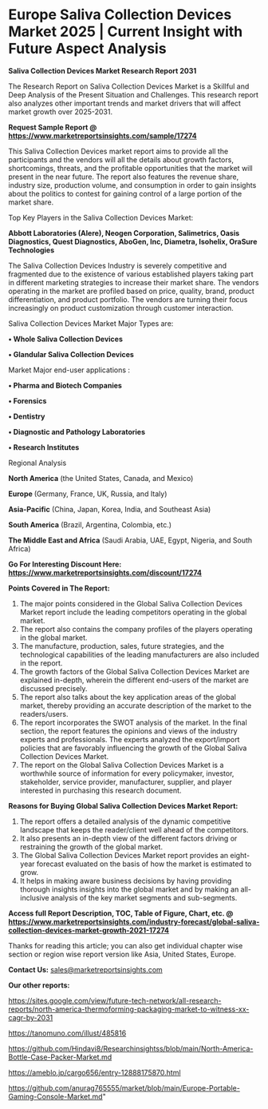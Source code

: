 # Europe Saliva Collection Devices Market 2025 | Current Insight with Future Aspect Analysis

<strong>Saliva Collection Devices Market Research Report 2031</strong>

The Research Report on Saliva Collection Devices Market is a Skillful and Deep Analysis of the Present Situation and Challenges. This research report also analyzes other important trends and market drivers that will affect market growth over 2025-2031.

<strong>Request Sample Report @ <a href=https://www.marketreportsinsights.com/sample/17274>https://www.marketreportsinsights.com/sample/17274</a></strong>

This Saliva Collection Devices market report aims to provide all the participants and the vendors will all the details about growth factors, shortcomings, threats, and the profitable opportunities that the market will present in the near future. The report also features the revenue share, industry size, production volume, and consumption in order to gain insights about the politics to contest for gaining control of a large portion of the market share.

Top Key Players in the Saliva Collection Devices Market:

<strong>Abbott Laboratories (Alere), Neogen Corporation, Salimetrics, Oasis Diagnostics, Quest Diagnostics, AboGen, Inc, Diametra, Isohelix, OraSure Technologies</strong>

The Saliva Collection Devices Industry is severely competitive and fragmented due to the existence of various established players taking part in different marketing strategies to increase their market share. The vendors operating in the market are profiled based on price, quality, brand, product differentiation, and product portfolio. The vendors are turning their focus increasingly on product customization through customer interaction.

Saliva Collection Devices Market Major Types are:

<strong>• Whole Saliva Collection Devices

• Glandular Saliva Collection Devices</strong>

Market Major end-user applications :

<strong>• Pharma and Biotech Companies

• Forensics

• Dentistry

• Diagnostic and Pathology Laboratories

• Research Institutes</strong>

Regional Analysis

</u><strong><b>North America</b></strong> (the United States, Canada, and Mexico)

<strong><b>Europe </b></strong>(Germany, France, UK, Russia, and Italy)

<strong><b>Asia-Pacific</b></strong> (China, Japan, Korea, India, and Southeast Asia)

<strong><b>South America</b></strong> (Brazil, Argentina, Colombia, etc.)

<strong><b>The Middle East and Africa</b></strong> (Saudi Arabia, UAE, Egypt, Nigeria, and South Africa)

<strong>Go For Interesting Discount Here: <a href=https://www.marketreportsinsights.com/discount/17274>https://www.marketreportsinsights.com/discount/17274</a></strong>

<strong>Points Covered in The Report:</strong>
<ol>
  <li>The major points considered in the Global Saliva Collection Devices Market report include the leading competitors operating in the global market.</li>
  <li>The report also contains the company profiles of the players operating in the global market.</li>
  <li>The manufacture, production, sales, future strategies, and the technological capabilities of the leading manufacturers are also included in the report.</li>
  <li>The growth factors of the Global Saliva Collection Devices Market are explained in-depth, wherein the different end-users of the market are discussed precisely.</li>
  <li>The report also talks about the key application areas of the global market, thereby providing an accurate description of the market to the readers/users.</li>
  <li>The report incorporates the SWOT analysis of the market. In the final section, the report features the opinions and views of the industry experts and professionals. The experts analyzed the export/import policies that are favorably influencing the growth of the Global Saliva Collection Devices Market.</li>
  <li>The report on the Global Saliva Collection Devices Market is a worthwhile source of information for every policymaker, investor, stakeholder, service provider, manufacturer, supplier, and player interested in purchasing this research document.</li>
</ol>
<strong>Reasons for Buying Global Saliva Collection Devices Market Report:</strong>

<ol>
  <li>The report offers a detailed analysis of the dynamic competitive landscape that keeps the reader/client well ahead of the competitors.</li>
  <li>It also presents an in-depth view of the different factors driving or restraining the growth of the global market.</li>
  <li>The Global Saliva Collection Devices Market report provides an eight-year forecast evaluated on the basis of how the market is estimated to grow.</li>
  <li>It helps in making aware business decisions by having providing thorough insights insights into the global market and by making an all-inclusive analysis of the key market segments and sub-segments.</li>
</ol>
<strong>Access full Report Description, TOC, Table of Figure, Chart, etc. @ <a href=https://www.marketreportsinsights.com/industry-forecast/global-saliva-collection-devices-market-growth-2021-17274>https://www.marketreportsinsights.com/industry-forecast/global-saliva-collection-devices-market-growth-2021-17274</a></strong>


Thanks for reading this article; you can also get individual chapter wise section or region wise report version like Asia, United States, Europe.

<strong>Contact Us:</strong>
sales@marketreportsinsights.com

<strong>Our other reports:</strong>

<a href=https://sites.google.com/view/future-tech-network/all-research-reports/north-america-thermoforming-packaging-market-to-witness-xx-cagr-by-2031>https://sites.google.com/view/future-tech-network/all-research-reports/north-america-thermoforming-packaging-market-to-witness-xx-cagr-by-2031</a>

<a href=https://tanomuno.com/illust/485816>https://tanomuno.com/illust/485816</a>

<a href=https://github.com/Hindavi8/Researchinsightss/blob/main/North-America-Bottle-Case-Packer-Market.md>https://github.com/Hindavi8/Researchinsightss/blob/main/North-America-Bottle-Case-Packer-Market.md</a>

<a href=https://ameblo.jp/cargo656/entry-12888175870.html>https://ameblo.jp/cargo656/entry-12888175870.html</a>

<a href=https://github.com/anurag765555/market/blob/main/Europe-Portable-Gaming-Console-Market.md>https://github.com/anurag765555/market/blob/main/Europe-Portable-Gaming-Console-Market.md</a>"
